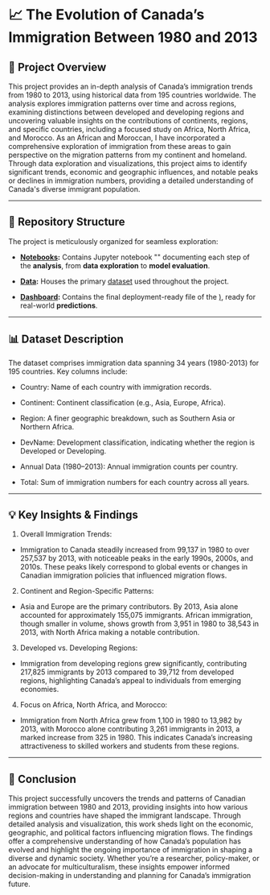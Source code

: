# 📈 The Evolution of Canada’s Immigration Between 1980 and 2013


## 📌 Project Overview

This project provides an in-depth analysis of Canada’s immigration trends from 1980 to 2013, using historical data from 195 countries worldwide. The analysis explores immigration patterns over time and across regions, examining distinctions between developed and developing regions and uncovering valuable insights on the contributions of continents, regions, and specific countries, including a focused study on Africa, North Africa, and Morocco. As an African and Moroccan, I have incorporated a comprehensive exploration of immigration from these areas to gain perspective on the migration patterns from my continent and homeland. Through data exploration and visualizations, this project aims to identify significant trends, economic and geographic influences, and notable peaks or declines in immigration numbers, providing a detailed understanding of Canada's diverse immigrant population.
________________________________________

## 📂 Repository Structure

The project is meticulously organized for seamless exploration:

+ **[Notebooks]():** Contains Jupyter notebook "[]()" documenting each step of the **analysis**, from **data exploration** to **model evaluation**.
  
+ **[Data]():** Houses the primary [dataset]() used throughout the project.

+ **[Dashboard]():** Contains the final deployment-ready file of the [)](), ready for real-world **predictions**. 
________________________________________

## 📊 Dataset Description

The dataset comprises immigration data spanning 34 years (1980-2013) for 195 countries. Key columns include:

+ Country: Name of each country with immigration records.
  
+ Continent: Continent classification (e.g., Asia, Europe, Africa).
  
+ Region: A finer geographic breakdown, such as Southern Asia or Northern Africa.
  
+ DevName: Development classification, indicating whether the region is Developed or Developing.
  
+ Annual Data (1980–2013): Annual immigration counts per country.
  
+ Total: Sum of immigration numbers for each country across all years.
  
________________________________________

## 💡 Key Insights & Findings


1. Overall Immigration Trends:

+ Immigration to Canada steadily increased from 99,137 in 1980 to over 257,537 by 2013, with noticeable peaks in the early 1990s, 2000s, and 2010s. These peaks likely correspond to global events or changes in Canadian immigration policies that influenced migration flows.

2. Continent and Region-Specific Patterns:

+ Asia and Europe are the primary contributors. By 2013, Asia alone accounted for approximately 155,075 immigrants.
African immigration, though smaller in volume, shows growth from 3,951 in 1980 to 38,543 in 2013, with North Africa making a notable contribution.

3. Developed vs. Developing Regions:

+ Immigration from developing regions grew significantly, contributing 217,825 immigrants by 2013 compared to 39,712 from developed regions, highlighting Canada’s appeal to individuals from emerging economies.
  
4. Focus on Africa, North Africa, and Morocco:

+ Immigration from North Africa grew from 1,100 in 1980 to 13,982 by 2013, with Morocco alone contributing 3,261 immigrants in 2013, a marked increase from 325 in 1980. This indicates Canada’s increasing attractiveness to skilled workers and students from these regions.

________________________________________

## 🔑 Conclusion

This project successfully uncovers the trends and patterns of Canadian immigration between 1980 and 2013, providing insights into how various regions and countries have shaped the immigrant landscape. Through detailed analysis and visualization, this work sheds light on the economic, geographic, and political factors influencing migration flows. The findings offer a comprehensive understanding of how Canada’s population has evolved and highlight the ongoing importance of immigration in shaping a diverse and dynamic society. Whether you’re a researcher, policy-maker, or an advocate for multiculturalism, these insights empower informed decision-making in understanding and planning for Canada’s immigration future.
